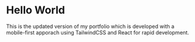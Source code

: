 # Hello World

This is the updated version of my portfolio which is developed with a mobile-first apporach using TailwindCSS and React for rapid development.

